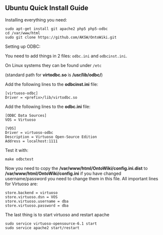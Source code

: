 ## Ubuntu Quick Install Guide

Installing everything you need:

    sudo apt-get install git apache2 php5 php5-odbc
    cd /var/www/html
    sudo git clone https://github.com/AKSW/OntoWiki.git

Setting up ODBC:

You need to add things in 2 files: `odbc.ini` and `odbcinst.ini`.

On Linux systems they can be found under `/etc`

(standard path for **virtodbc.so** is **/usr/lib/odbc/**)

Add the following lines to the **odbcinst.ini** file:

    [virtuoso-odbc]
    Driver = <prefix>/lib/virtodbc.so

Add the following lines to the **odbc.ini** file:

    [ODBC Data Sources]
    VOS = Virtuoso

    [VOS]
    Driver = virtuoso-odbc
    Description = Virtuoso Open-Source Edition
    Address = localhost:1111

Test it with:

    make odbctest

Now you need to copy the **/var/www/html/OntoWiki/config.ini.dist** to **/var/www/html/OntoWiki/config.ini**
if you have changed username/password you need to change them in this file. All important lines for Virtuoso are:

    store.backend = virtuoso
    store.virtuoso.dsn = VOS
    store.virtuoso.username = dba
    store.virtuoso.password = dba

The last thing is to start virtuoso and restart apache

    sudo service virtuoso-opensource-6.1 start
    sudo service apache2 start/restart
